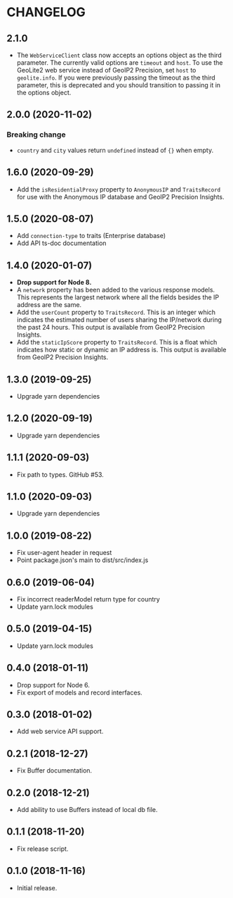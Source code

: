CHANGELOG
=========

2.1.0
------------------

* The `WebServiceClient` class now accepts an options object as the third
  parameter. The currently valid options are `timeout` and `host`. To use the
  GeoLite2 web service instead of GeoIP2 Precision, set `host` to
  `geolite.info`. If you were previously passing the timeout as the third
  parameter, this is deprecated and you should transition to passing it in
  the options object.

2.0.0 (2020-11-02)
------------------

### Breaking change

* `country` and `city` values return `undefined` instead of `{}` when empty.

1.6.0 (2020-09-29)
------------------

* Add the `isResidentialProxy` property to `AnonymousIP` and `TraitsRecord`
  for use with the Anonymous IP database and GeoIP2 Precision Insights.

1.5.0 (2020-08-07)
------------------

* Add `connection-type` to traits (Enterprise database)
* Add API ts-doc documentation

1.4.0 (2020-01-07)
------------------

* **Drop support for Node 8.**
* A `network` property has been added to the various response models. This
  represents the largest network where all the fields besides the IP address
  are the same.
* Add the `userCount` property to `TraitsRecord`. This is an integer which
  indicates the estimated number of users sharing the IP/network during the
  past 24 hours. This output is available from GeoIP2 Precision Insights.
* Add the `staticIpScore` property to `TraitsRecord`. This is
  a float which indicates how static or dynamic an IP address is. This
  output is available from GeoIP2 Precision Insights.

1.3.0 (2019-09-25)
------------------

* Upgrade yarn dependencies

1.2.0 (2020-09-19)
------------------

* Upgrade yarn dependencies

1.1.1 (2020-09-03)
------------------

* Fix path to types. GitHub #53.

1.1.0 (2020-09-03)
------------------

* Upgrade yarn dependencies

1.0.0 (2019-08-22)
------------------

* Fix user-agent header in request
* Point package.json's main to dist/src/index.js

0.6.0 (2019-06-04)
------------------

* Fix incorrect readerModel return type for country
* Update yarn.lock modules

0.5.0 (2019-04-15)
------------------

* Update yarn.lock modules

0.4.0 (2018-01-11)
------------------

* Drop support for Node 6.
* Fix export of models and record interfaces.

0.3.0 (2018-01-02)
------------------

* Add web service API support.

0.2.1 (2018-12-27)
------------------

* Fix Buffer documentation.

0.2.0 (2018-12-21)
------------------

* Add ability to use Buffers instead of local db file.

0.1.1 (2018-11-20)
------------------

* Fix release script.

0.1.0 (2018-11-16)
------------------

* Initial release.
